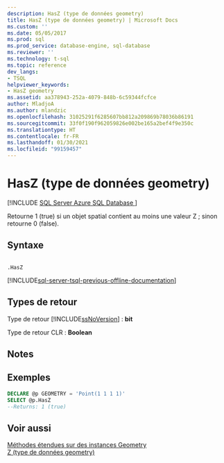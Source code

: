 ```yaml
---
description: HasZ (type de données geometry)
title: HasZ (type de données geometry) | Microsoft Docs
ms.custom: ''
ms.date: 05/05/2017
ms.prod: sql
ms.prod_service: database-engine, sql-database
ms.reviewer: ''
ms.technology: t-sql
ms.topic: reference
dev_langs:
- TSQL
helpviewer_keywords:
- HasZ geometry
ms.assetid: aa378943-252a-4079-848b-6c59344fcfce
author: MladjoA
ms.author: mlandzic
ms.openlocfilehash: 31025291f6285607bb812a209869b78036b86191
ms.sourcegitcommit: 33f0f190f962059826e002be165a2bef4f9e350c
ms.translationtype: HT
ms.contentlocale: fr-FR
ms.lasthandoff: 01/30/2021
ms.locfileid: "99159457"
---
```

# <a name="hasz-geometry-datatype"></a>HasZ (type de données geometry)
[!INCLUDE [SQL Server Azure SQL Database ](../../includes/applies-to-version/sql-asdb.md)]

  Retourne 1 (true) si un objet spatial contient au moins une valeur Z ; sinon retourne 0 (false).  
  
## <a name="syntax"></a>Syntaxe  
  
```  
  
.HasZ  
```  
  
[!INCLUDE[sql-server-tsql-previous-offline-documentation](../../includes/sql-server-tsql-previous-offline-documentation.md)]

## <a name="return-types"></a>Types de retour
 Type de retour [!INCLUDE[ssNoVersion](../../includes/ssnoversion-md.md)] : **bit**  
  
 Type de retour CLR : **Boolean**  
  
## <a name="remarks"></a>Notes  
  
## <a name="examples"></a>Exemples  
  
```sql  
DECLARE @p GEOMETRY = 'Point(1 1 1 1)'  
SELECT @p.HasZ   
--Returns: 1 (true)  
```  
  
## <a name="see-also"></a>Voir aussi  
 [Méthodes étendues sur des instances Geometry](../../t-sql/spatial-geometry/extended-methods-on-geometry-instances.md)   
 [Z &#40;type de données geometry&#41;](../../t-sql/spatial-geometry/z-geometry-data-type.md)  
  
  
